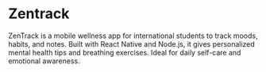 # Zentrack
ZenTrack is a mobile wellness app for international students to track moods, habits, and notes. Built with React Native and Node.js, it gives personalized mental health tips and breathing exercises. Ideal for daily self-care and emotional awareness.
